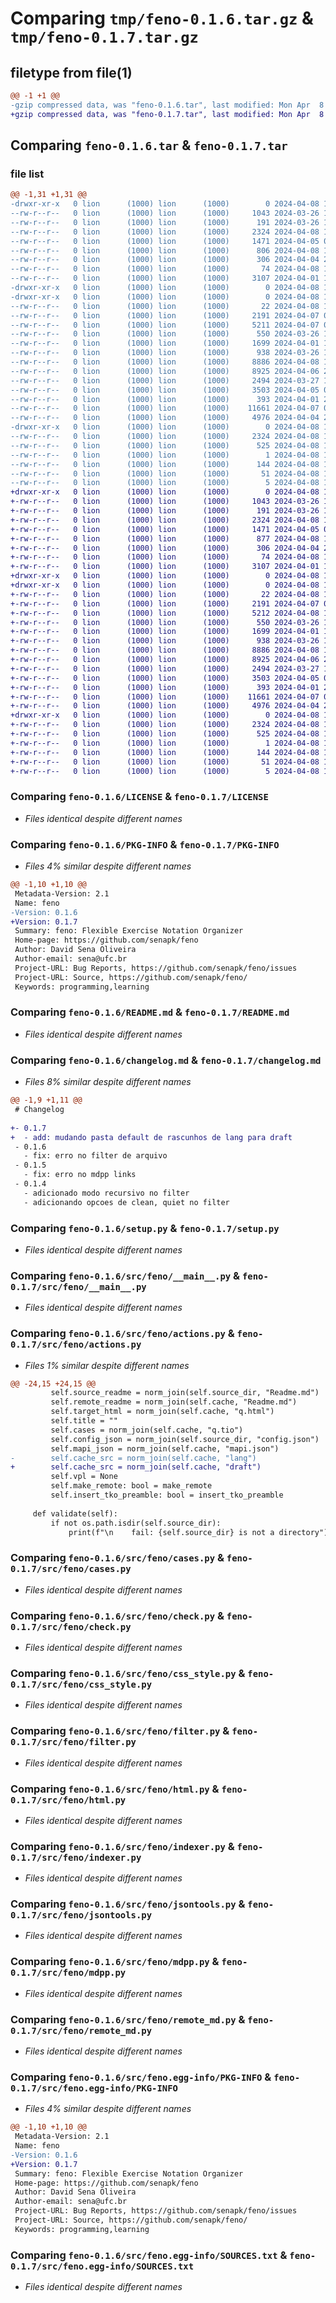 # Comparing `tmp/feno-0.1.6.tar.gz` & `tmp/feno-0.1.7.tar.gz`

## filetype from file(1)

```diff
@@ -1 +1 @@
-gzip compressed data, was "feno-0.1.6.tar", last modified: Mon Apr  8 14:18:05 2024, max compression
+gzip compressed data, was "feno-0.1.7.tar", last modified: Mon Apr  8 15:02:51 2024, max compression
```

## Comparing `feno-0.1.6.tar` & `feno-0.1.7.tar`

### file list

```diff
@@ -1,31 +1,31 @@
-drwxr-xr-x   0 lion      (1000) lion      (1000)        0 2024-04-08 14:18:05.626673 feno-0.1.6/
--rw-r--r--   0 lion      (1000) lion      (1000)     1043 2024-03-26 18:23:42.000000 feno-0.1.6/LICENSE
--rw-r--r--   0 lion      (1000) lion      (1000)      191 2024-03-26 18:23:42.000000 feno-0.1.6/MANIFEST.in
--rw-r--r--   0 lion      (1000) lion      (1000)     2324 2024-04-08 14:18:05.626673 feno-0.1.6/PKG-INFO
--rw-r--r--   0 lion      (1000) lion      (1000)     1471 2024-04-05 00:38:35.000000 feno-0.1.6/README.md
--rw-r--r--   0 lion      (1000) lion      (1000)      806 2024-04-08 14:17:25.000000 feno-0.1.6/changelog.md
--rw-r--r--   0 lion      (1000) lion      (1000)      306 2024-04-04 23:06:44.000000 feno-0.1.6/requirements.txt
--rw-r--r--   0 lion      (1000) lion      (1000)       74 2024-04-08 14:18:05.626673 feno-0.1.6/setup.cfg
--rw-r--r--   0 lion      (1000) lion      (1000)     3107 2024-04-01 17:24:14.000000 feno-0.1.6/setup.py
-drwxr-xr-x   0 lion      (1000) lion      (1000)        0 2024-04-08 14:18:05.610006 feno-0.1.6/src/
-drwxr-xr-x   0 lion      (1000) lion      (1000)        0 2024-04-08 14:18:05.620006 feno-0.1.6/src/feno/
--rw-r--r--   0 lion      (1000) lion      (1000)       22 2024-04-08 14:17:30.000000 feno-0.1.6/src/feno/__init__.py
--rw-r--r--   0 lion      (1000) lion      (1000)     2191 2024-04-07 02:05:33.000000 feno-0.1.6/src/feno/__main__.py
--rw-r--r--   0 lion      (1000) lion      (1000)     5211 2024-04-07 02:09:04.000000 feno-0.1.6/src/feno/actions.py
--rw-r--r--   0 lion      (1000) lion      (1000)      550 2024-03-26 19:17:45.000000 feno-0.1.6/src/feno/cases.py
--rw-r--r--   0 lion      (1000) lion      (1000)     1699 2024-04-01 17:39:49.000000 feno-0.1.6/src/feno/check.py
--rw-r--r--   0 lion      (1000) lion      (1000)      938 2024-03-26 19:19:40.000000 feno-0.1.6/src/feno/css_style.py
--rw-r--r--   0 lion      (1000) lion      (1000)     8886 2024-04-08 14:12:05.000000 feno-0.1.6/src/feno/filter.py
--rw-r--r--   0 lion      (1000) lion      (1000)     8925 2024-04-06 20:37:55.000000 feno-0.1.6/src/feno/html.py
--rw-r--r--   0 lion      (1000) lion      (1000)     2494 2024-03-27 13:44:12.000000 feno-0.1.6/src/feno/indexer.py
--rw-r--r--   0 lion      (1000) lion      (1000)     3503 2024-04-05 00:31:13.000000 feno-0.1.6/src/feno/jsontools.py
--rw-r--r--   0 lion      (1000) lion      (1000)      393 2024-04-01 23:10:29.000000 feno-0.1.6/src/feno/log.py
--rw-r--r--   0 lion      (1000) lion      (1000)    11661 2024-04-07 04:06:10.000000 feno-0.1.6/src/feno/mdpp.py
--rw-r--r--   0 lion      (1000) lion      (1000)     4976 2024-04-04 23:15:36.000000 feno-0.1.6/src/feno/remote_md.py
-drwxr-xr-x   0 lion      (1000) lion      (1000)        0 2024-04-08 14:18:05.626673 feno-0.1.6/src/feno.egg-info/
--rw-r--r--   0 lion      (1000) lion      (1000)     2324 2024-04-08 14:18:05.000000 feno-0.1.6/src/feno.egg-info/PKG-INFO
--rw-r--r--   0 lion      (1000) lion      (1000)      525 2024-04-08 14:18:05.000000 feno-0.1.6/src/feno.egg-info/SOURCES.txt
--rw-r--r--   0 lion      (1000) lion      (1000)        1 2024-04-08 14:18:05.000000 feno-0.1.6/src/feno.egg-info/dependency_links.txt
--rw-r--r--   0 lion      (1000) lion      (1000)      144 2024-04-08 14:18:05.000000 feno-0.1.6/src/feno.egg-info/entry_points.txt
--rw-r--r--   0 lion      (1000) lion      (1000)       51 2024-04-08 14:18:05.000000 feno-0.1.6/src/feno.egg-info/requires.txt
--rw-r--r--   0 lion      (1000) lion      (1000)        5 2024-04-08 14:18:05.000000 feno-0.1.6/src/feno.egg-info/top_level.txt
+drwxr-xr-x   0 lion      (1000) lion      (1000)        0 2024-04-08 15:02:51.260003 feno-0.1.7/
+-rw-r--r--   0 lion      (1000) lion      (1000)     1043 2024-03-26 18:23:42.000000 feno-0.1.7/LICENSE
+-rw-r--r--   0 lion      (1000) lion      (1000)      191 2024-03-26 18:23:42.000000 feno-0.1.7/MANIFEST.in
+-rw-r--r--   0 lion      (1000) lion      (1000)     2324 2024-04-08 15:02:51.260003 feno-0.1.7/PKG-INFO
+-rw-r--r--   0 lion      (1000) lion      (1000)     1471 2024-04-05 00:38:35.000000 feno-0.1.7/README.md
+-rw-r--r--   0 lion      (1000) lion      (1000)      877 2024-04-08 15:02:42.000000 feno-0.1.7/changelog.md
+-rw-r--r--   0 lion      (1000) lion      (1000)      306 2024-04-04 23:06:44.000000 feno-0.1.7/requirements.txt
+-rw-r--r--   0 lion      (1000) lion      (1000)       74 2024-04-08 15:02:51.260003 feno-0.1.7/setup.cfg
+-rw-r--r--   0 lion      (1000) lion      (1000)     3107 2024-04-01 17:24:14.000000 feno-0.1.7/setup.py
+drwxr-xr-x   0 lion      (1000) lion      (1000)        0 2024-04-08 15:02:51.243337 feno-0.1.7/src/
+drwxr-xr-x   0 lion      (1000) lion      (1000)        0 2024-04-08 15:02:51.253337 feno-0.1.7/src/feno/
+-rw-r--r--   0 lion      (1000) lion      (1000)       22 2024-04-08 14:50:49.000000 feno-0.1.7/src/feno/__init__.py
+-rw-r--r--   0 lion      (1000) lion      (1000)     2191 2024-04-07 02:05:33.000000 feno-0.1.7/src/feno/__main__.py
+-rw-r--r--   0 lion      (1000) lion      (1000)     5212 2024-04-08 14:49:28.000000 feno-0.1.7/src/feno/actions.py
+-rw-r--r--   0 lion      (1000) lion      (1000)      550 2024-03-26 19:17:45.000000 feno-0.1.7/src/feno/cases.py
+-rw-r--r--   0 lion      (1000) lion      (1000)     1699 2024-04-01 17:39:49.000000 feno-0.1.7/src/feno/check.py
+-rw-r--r--   0 lion      (1000) lion      (1000)      938 2024-03-26 19:19:40.000000 feno-0.1.7/src/feno/css_style.py
+-rw-r--r--   0 lion      (1000) lion      (1000)     8886 2024-04-08 14:12:05.000000 feno-0.1.7/src/feno/filter.py
+-rw-r--r--   0 lion      (1000) lion      (1000)     8925 2024-04-06 20:37:55.000000 feno-0.1.7/src/feno/html.py
+-rw-r--r--   0 lion      (1000) lion      (1000)     2494 2024-03-27 13:44:12.000000 feno-0.1.7/src/feno/indexer.py
+-rw-r--r--   0 lion      (1000) lion      (1000)     3503 2024-04-05 00:31:13.000000 feno-0.1.7/src/feno/jsontools.py
+-rw-r--r--   0 lion      (1000) lion      (1000)      393 2024-04-01 23:10:29.000000 feno-0.1.7/src/feno/log.py
+-rw-r--r--   0 lion      (1000) lion      (1000)    11661 2024-04-07 04:06:10.000000 feno-0.1.7/src/feno/mdpp.py
+-rw-r--r--   0 lion      (1000) lion      (1000)     4976 2024-04-04 23:15:36.000000 feno-0.1.7/src/feno/remote_md.py
+drwxr-xr-x   0 lion      (1000) lion      (1000)        0 2024-04-08 15:02:51.256670 feno-0.1.7/src/feno.egg-info/
+-rw-r--r--   0 lion      (1000) lion      (1000)     2324 2024-04-08 15:02:51.000000 feno-0.1.7/src/feno.egg-info/PKG-INFO
+-rw-r--r--   0 lion      (1000) lion      (1000)      525 2024-04-08 15:02:51.000000 feno-0.1.7/src/feno.egg-info/SOURCES.txt
+-rw-r--r--   0 lion      (1000) lion      (1000)        1 2024-04-08 15:02:51.000000 feno-0.1.7/src/feno.egg-info/dependency_links.txt
+-rw-r--r--   0 lion      (1000) lion      (1000)      144 2024-04-08 15:02:51.000000 feno-0.1.7/src/feno.egg-info/entry_points.txt
+-rw-r--r--   0 lion      (1000) lion      (1000)       51 2024-04-08 15:02:51.000000 feno-0.1.7/src/feno.egg-info/requires.txt
+-rw-r--r--   0 lion      (1000) lion      (1000)        5 2024-04-08 15:02:51.000000 feno-0.1.7/src/feno.egg-info/top_level.txt
```

### Comparing `feno-0.1.6/LICENSE` & `feno-0.1.7/LICENSE`

 * *Files identical despite different names*

### Comparing `feno-0.1.6/PKG-INFO` & `feno-0.1.7/PKG-INFO`

 * *Files 4% similar despite different names*

```diff
@@ -1,10 +1,10 @@
 Metadata-Version: 2.1
 Name: feno
-Version: 0.1.6
+Version: 0.1.7
 Summary: feno: Flexible Exercise Notation Organizer
 Home-page: https://github.com/senapk/feno
 Author: David Sena Oliveira
 Author-email: sena@ufc.br
 Project-URL: Bug Reports, https://github.com/senapk/feno/issues
 Project-URL: Source, https://github.com/senapk/feno/
 Keywords: programming,learning
```

### Comparing `feno-0.1.6/README.md` & `feno-0.1.7/README.md`

 * *Files identical despite different names*

### Comparing `feno-0.1.6/changelog.md` & `feno-0.1.7/changelog.md`

 * *Files 8% similar despite different names*

```diff
@@ -1,9 +1,11 @@
 # Changelog
 
+- 0.1.7
+  - add: mudando pasta default de rascunhos de lang para draft
 - 0.1.6
   - fix: erro no filter de arquivo
 - 0.1.5
   - fix: erro no mdpp links
 - 0.1.4
   - adicionado modo recursivo no filter
   - adicionando opcoes de clean, quiet no filter
```

### Comparing `feno-0.1.6/setup.py` & `feno-0.1.7/setup.py`

 * *Files identical despite different names*

### Comparing `feno-0.1.6/src/feno/__main__.py` & `feno-0.1.7/src/feno/__main__.py`

 * *Files identical despite different names*

### Comparing `feno-0.1.6/src/feno/actions.py` & `feno-0.1.7/src/feno/actions.py`

 * *Files 1% similar despite different names*

```diff
@@ -24,15 +24,15 @@
         self.source_readme = norm_join(self.source_dir, "Readme.md")
         self.remote_readme = norm_join(self.cache, "Readme.md")
         self.target_html = norm_join(self.cache, "q.html")
         self.title = ""
         self.cases = norm_join(self.cache, "q.tio")
         self.config_json = norm_join(self.source_dir, "config.json")
         self.mapi_json = norm_join(self.cache, "mapi.json")
-        self.cache_src = norm_join(self.cache, "lang")
+        self.cache_src = norm_join(self.cache, "draft")
         self.vpl = None
         self.make_remote: bool = make_remote
         self.insert_tko_preamble: bool = insert_tko_preamble
 
     def validate(self):
         if not os.path.isdir(self.source_dir):
             print(f"\n    fail: {self.source_dir} is not a directory")
```

### Comparing `feno-0.1.6/src/feno/cases.py` & `feno-0.1.7/src/feno/cases.py`

 * *Files identical despite different names*

### Comparing `feno-0.1.6/src/feno/check.py` & `feno-0.1.7/src/feno/check.py`

 * *Files identical despite different names*

### Comparing `feno-0.1.6/src/feno/css_style.py` & `feno-0.1.7/src/feno/css_style.py`

 * *Files identical despite different names*

### Comparing `feno-0.1.6/src/feno/filter.py` & `feno-0.1.7/src/feno/filter.py`

 * *Files identical despite different names*

### Comparing `feno-0.1.6/src/feno/html.py` & `feno-0.1.7/src/feno/html.py`

 * *Files identical despite different names*

### Comparing `feno-0.1.6/src/feno/indexer.py` & `feno-0.1.7/src/feno/indexer.py`

 * *Files identical despite different names*

### Comparing `feno-0.1.6/src/feno/jsontools.py` & `feno-0.1.7/src/feno/jsontools.py`

 * *Files identical despite different names*

### Comparing `feno-0.1.6/src/feno/mdpp.py` & `feno-0.1.7/src/feno/mdpp.py`

 * *Files identical despite different names*

### Comparing `feno-0.1.6/src/feno/remote_md.py` & `feno-0.1.7/src/feno/remote_md.py`

 * *Files identical despite different names*

### Comparing `feno-0.1.6/src/feno.egg-info/PKG-INFO` & `feno-0.1.7/src/feno.egg-info/PKG-INFO`

 * *Files 4% similar despite different names*

```diff
@@ -1,10 +1,10 @@
 Metadata-Version: 2.1
 Name: feno
-Version: 0.1.6
+Version: 0.1.7
 Summary: feno: Flexible Exercise Notation Organizer
 Home-page: https://github.com/senapk/feno
 Author: David Sena Oliveira
 Author-email: sena@ufc.br
 Project-URL: Bug Reports, https://github.com/senapk/feno/issues
 Project-URL: Source, https://github.com/senapk/feno/
 Keywords: programming,learning
```

### Comparing `feno-0.1.6/src/feno.egg-info/SOURCES.txt` & `feno-0.1.7/src/feno.egg-info/SOURCES.txt`

 * *Files identical despite different names*

